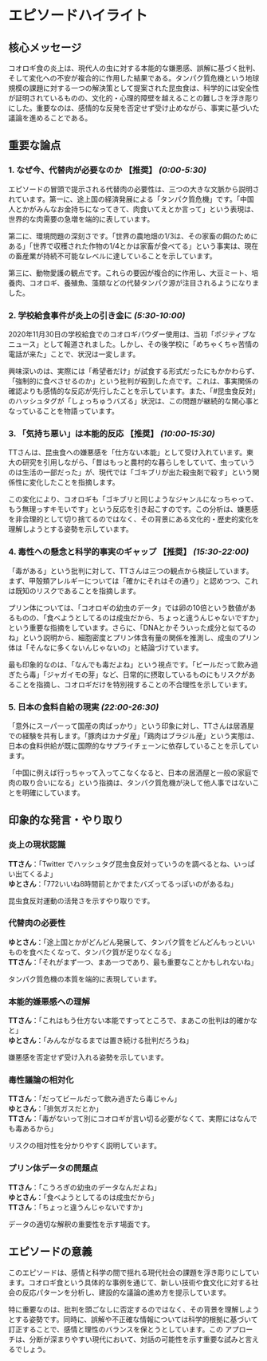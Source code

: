 # エピソードハイライト

## 核心メッセージ

コオロギ食の炎上は、現代人の虫に対する本能的な嫌悪感、誤解に基づく批判、そして変化への不安が複合的に作用した結果である。タンパク質危機という地球規模の課題に対する一つの解決策として提案された昆虫食は、科学的には安全性が証明されているものの、文化的・心理的障壁を越えることの難しさを浮き彫りにした。重要なのは、感情的な反発を否定せず受け止めながら、事実に基づいた議論を進めることである。

## 重要な論点

### 1. なぜ今、代替肉が必要なのか **【推奨】** *(0:00-5:30)*

エピソードの冒頭で提示される代替肉の必要性は、三つの大きな文脈から説明されています。第一に、途上国の経済発展による「タンパク質危機」です。「中国人とかがみんなお金持ちになってきて、肉食いてえとか言って」という表現は、世界的な肉需要の急増を端的に表しています。

第二に、環境問題の深刻さです。「世界の農地畑の1/3は、その家畜の餌のためにある」「世界で収穫された作物の1/4とかは家畜が食べてる」という事実は、現在の畜産業が持続不可能なレベルに達していることを示しています。

第三に、動物愛護の観点です。これらの要因が複合的に作用し、大豆ミート、培養肉、コオロギ、養殖魚、藻類などの代替タンパク源が注目されるようになりました。

### 2. 学校給食事件が炎上の引き金に *(5:30-10:00)*

2020年11月30日の学校給食でのコオロギパウダー使用は、当初「ポジティブなニュース」として報道されました。しかし、その後学校に「めちゃくちゃ苦情の電話が来た」ことで、状況は一変します。

興味深いのは、実際には「希望者だけ」が試食する形式だったにもかかわらず、「強制的に食べさせるのか」という批判が殺到した点です。これは、事実関係の確認よりも感情的な反応が先行したことを示しています。また、「#昆虫食反対」のハッシュタグが「しょっちゅうバズる」状況は、この問題が継続的な関心事となっていることを物語っています。

### 3. 「気持ち悪い」は本能的反応 **【推奨】** *(10:00-15:30)*

TTさんは、昆虫食への嫌悪感を「仕方ない本能」として受け入れています。東大の研究を引用しながら、「昔はもっと農村的な暮らしをしていて、虫っていうのは生活の一部だった」が、現代では「ゴキブリが出た殺虫剤で殺す」という関係性に変化したことを指摘します。

この変化により、コオロギも「ゴキブリと同じようなジャンルになっちゃって、もう無理っすキモいです」という反応を引き起こすのです。この分析は、嫌悪感を非合理的として切り捨てるのではなく、その背景にある文化的・歴史的変化を理解しようとする姿勢を示しています。

### 4. 毒性への懸念と科学的事実のギャップ **【推奨】** *(15:30-22:00)*

「毒がある」という批判に対して、TTさんは三つの観点から検証しています。まず、甲殻類アレルギーについては「確かにそれはその通り」と認めつつ、これは既知のリスクであることを指摘します。

プリン体については、「コオロギの幼虫のデータ」では卵の10倍という数値があるものの、「食べようとしてるのは成虫だから、ちょっと違うんじゃないですか」という重要な指摘をしています。さらに、「DNAとかそういった成分と似てるのね」という説明から、細胞密度とプリン体含有量の関係を推測し、成虫のプリン体は「そんなに多くないんじゃないの」と結論づけています。

最も印象的なのは、「なんでも毒だよね」という視点です。「ビールだって飲み過ぎたら毒」「ジャガイモの芽」など、日常的に摂取しているものにもリスクがあることを指摘し、コオロギだけを特別視することの不合理性を示しています。

### 5. 日本の食料自給の現実 *(22:00-26:30)*

「意外にスーパーって国産の肉ばっかり」という印象に対し、TTさんは居酒屋での経験を共有します。「豚肉はカナダ産」「鶏肉はブラジル産」という実態は、日本の食料供給が既に国際的なサプライチェーンに依存していることを示しています。

「中国に例えば行っちゃって入ってこなくなると、日本の居酒屋と一般の家庭で肉の取り合いになる」という指摘は、タンパク質危機が決して他人事ではないことを明確にしています。

## 印象的な発言・やり取り

### 炎上の現状認識

**TTさん**：「Twitter でハッシュタグ昆虫食反対っていうのを調べるとね、いっぱい出てくるよ」  
**ゆとさん**：「772いいね8時間前とかでまたバズってるっぽいのがあるね」

昆虫食反対運動の活発さを示すやり取りです。

### 代替肉の必要性

**ゆとさん**：「途上国とかがどんどん発展して、タンパク質をどんどんもっといいものを食べたくなって、タンパク質が足りなくなる」  
**TTさん**：「それがまず一つ、まあ一つであり、最も重要なことかもしれないね」

タンパク質危機の本質を端的に表現しています。

### 本能的嫌悪感への理解

**TTさん**：「これはもう仕方ない本能ですってところで、まあこの批判は的確かなと」  
**ゆとさん**：「みんながなるまでは置き続ける批判だろうね」

嫌悪感を否定せず受け入れる姿勢を示しています。

### 毒性議論の相対化

**TTさん**：「だってビールだって飲み過ぎたら毒じゃん」  
**ゆとさん**：「排気ガスだとか」  
**TTさん**：「毒がないって別にコオロギが言い切る必要がなくて、実際にはなんでも毒あるから」

リスクの相対性を分かりやすく説明しています。

### プリン体データの問題点

**TTさん**：「こうろぎの幼虫のデータなんだよね」  
**ゆとさん**：「食べようとしてるのは成虫だから」  
**TTさん**：「ちょっと違うんじゃないですか」

データの適切な解釈の重要性を示す場面です。

## エピソードの意義

このエピソードは、感情と科学の間で揺れる現代社会の課題を浮き彫りにしています。コオロギ食という具体的な事例を通じて、新しい技術や食文化に対する社会の反応パターンを分析し、建設的な議論の進め方を提示しています。

特に重要なのは、批判を頭ごなしに否定するのではなく、その背景を理解しようとする姿勢です。同時に、誤解や不正確な情報については科学的根拠に基づいて訂正することで、感情と理性のバランスを保とうとしています。この アプローチは、分断が深まりやすい現代において、対話の可能性を示す重要な試みと言えるでしょう。